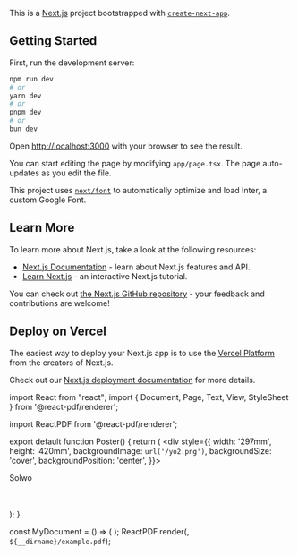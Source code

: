 This is a [Next.js](https://nextjs.org/) project bootstrapped with [`create-next-app`](https://github.com/vercel/next.js/tree/canary/packages/create-next-app).

## Getting Started

First, run the development server:

```bash
npm run dev
# or
yarn dev
# or
pnpm dev
# or
bun dev
```

Open [http://localhost:3000](http://localhost:3000) with your browser to see the result.

You can start editing the page by modifying `app/page.tsx`. The page auto-updates as you edit the file.

This project uses [`next/font`](https://nextjs.org/docs/basic-features/font-optimization) to automatically optimize and load Inter, a custom Google Font.

## Learn More

To learn more about Next.js, take a look at the following resources:

- [Next.js Documentation](https://nextjs.org/docs) - learn about Next.js features and API.
- [Learn Next.js](https://nextjs.org/learn) - an interactive Next.js tutorial.

You can check out [the Next.js GitHub repository](https://github.com/vercel/next.js/) - your feedback and contributions are welcome!

## Deploy on Vercel

The easiest way to deploy your Next.js app is to use the [Vercel Platform](https://vercel.com/new?utm_medium=default-template&filter=next.js&utm_source=create-next-app&utm_campaign=create-next-app-readme) from the creators of Next.js.

Check out our [Next.js deployment documentation](https://nextjs.org/docs/deployment) for more details.


import React from "react";
import { Document, Page, Text, View, StyleSheet } from '@react-pdf/renderer';

import ReactPDF from '@react-pdf/renderer';


export default function Poster() {
  return (
    <div style={{
        width: '297mm',
        height: '420mm',
        backgroundImage: `url('/yo2.png')`,
        backgroundSize: 'cover',
        backgroundPosition: 'center',
    }}>
      <div className="flex flex-col items-center text-zinc-300 pt-16 w-full">
        <p className="text-7xl font-bold">Solwo</p>  
      </div>  
    </div>
  );
}

const MyDocument = () => (
  <Document>
    <Page size="A3">
      <Poster />
    </Page>
  </Document>
);
ReactPDF.render(<MyDocument />, `${__dirname}/example.pdf`);
